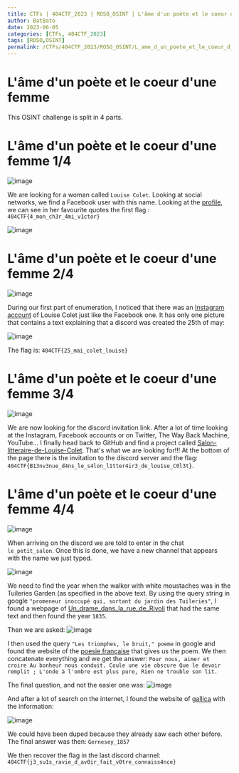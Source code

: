 ```yaml
---
title: CTFs | 404CTF_2023 | ROSO_OSINT | L'âme d'un poète et le coeur d'une femme
author: BatBato
date: 2023-06-05
categories: [CTFs, 404CTF_2023]
tags: [ROSO,OSINT]
permalink: /CTFs/404CTF_2023/ROSO_OSINT/L_ame_d_un_poete_et_le_coeur_d_une_femme
---
```



# L'âme d'un poète et le coeur d'une femme

This OSINT challenge is split in 4 parts.


# L'âme d'un poète et le coeur d'une femme 1/4

![image](https://github.com/Nouman404/nouman404.github.io/assets/73934639/a6d4c968-335e-4f15-8154-73d9f913fe01)

We are looking for a woman called `Louise Colet`. Looking at social networks, we find a Facebook user with this name. Looking at the [profile](https://www.facebook.com/profile.php?id=100091643933854&sk=about_details), we can see in her favourite quotes the first flag : `404CTF{4_mon_ch3r_4mi_v1ctor}`

![image](https://github.com/Nouman404/nouman404.github.io/assets/73934639/2d6dc60c-4e07-480e-9fcc-ba7b0d87e469)


# L'âme d'un poète et le coeur d'une femme 2/4

![image](https://github.com/Nouman404/nouman404.github.io/assets/73934639/c3aa9343-22cf-445d-84dc-cba967aada39)


During our first part of enumeration, I noticed that there was an [Instagram account](https://www.instagram.com/colet_louise/) of Louise Colet just like the Facebook one. It has only one picture that contains a text explaining that a discord was created the 25th of may:

![image](https://github.com/Nouman404/nouman404.github.io/assets/73934639/dd0e39b1-67fc-407c-bbd2-6c86622d8659)


The flag is: `404CTF{25_mai_colet_louise}`
  
# L'âme d'un poète et le coeur d'une femme 3/4

![image](https://github.com/Nouman404/nouman404.github.io/assets/73934639/0a59bef6-e5e9-4a04-a69e-ae1113f90217)

We are now looking for the discord invitation link. After a lot of time looking at the Instagram, Facebook accounts or on Twitter, The Way Back Machine, YouTube... I finally head back to GitHub and find a project called [Salon-litteraire-de-Louise-Colet](https://github.com/LouiseRevoil/Salon-litteraire-de-Louise-Colet). That's what we are looking for!!! At the bottom of the page there is the invitation to the discord server and the flag: `404CTF{B13nv3nue_d4ns_le_s4lon_l1tter4ir3_de_lou1se_C0l3t}`.


# L'âme d'un poète et le coeur d'une femme 4/4

![image](https://github.com/Nouman404/nouman404.github.io/assets/73934639/07a6489b-7c6f-403d-989e-6de2832f9a51)


When arriving on the discord we are told to enter in the chat `le_petit_salon`. Once this is done, we have a new channel that appears with the name we just typed. 

![image](https://raw.githubusercontent.com/Nouman404/nouman404.github.io/main/_posts/CTFs/404CTF_2023/ROSO_OSINT/Chall1.png)

We need to find the year when the walker with white moustaches was in the Tuileries Garden (as specified in the above text. By using the query string in google `"promeneur inoccupé qui, sortant du jardin des Tuileries"`, I found a webpage of [Un_drame_dans_la_rue_de_Rivoli](https://books.google.com/books/about/Un_drame_dans_la_rue_de_Rivoli.html?id=Mh4nDwAAQBAJ) that had the same text and then found the year `1835`.

Then we are asked:
![image](https://raw.githubusercontent.com/Nouman404/nouman404.github.io/main/_posts/CTFs/404CTF_2023/ROSO_OSINT/Chall2.png)

I then used the query `"Les triomphes, le bruit," poeme` in google and found the website of the [poesie française](https://www.poesie-francaise.fr/louise-colet/poeme-la-voix-dune-mere.php) that gives us the poem. We then concatenate everything and we get the answer: `Pour nous, aimer et croire Au bonheur nous conduit. Coule une vie obscure Que le devoir remplit ; L'onde à l'ombre est plus pure, Rien ne trouble son lit.`

The final question, and not the easier one was:
![image](https://raw.githubusercontent.com/Nouman404/nouman404.github.io/main/_posts/CTFs/404CTF_2023/ROSO_OSINT/Chall3.png)

And after a lot of search on the internet, I found the website of [gallica](https://gallica.bnf.fr/ark:/12148/bpt6k8572147/f9.item.r=louise%20colet) with the information:

![image](https://github.com/Nouman404/nouman404.github.io/assets/73934639/65f72233-6afb-4333-ba4c-88abfbc5863d)

We could have been duped because they already saw each other before. The final answer was then: `Gernesey_1857`

We then recover the flag in the last discord channel:
`404CTF{j3_su1s_ravie_d_av0ir_fait_v0tre_connaiss4nce}`


